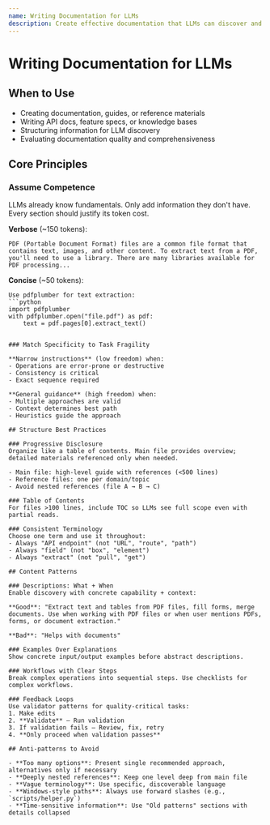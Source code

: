 ```yaml
---
name: Writing Documentation for LLMs
description: Create effective documentation that LLMs can discover and use. Use when documenting code, APIs, features, or creating reference materials. Covers structure, conciseness, examples, and anti-patterns for optimal LLM comprehension.
---
```


# Writing Documentation for LLMs

## When to Use

- Creating documentation, guides, or reference materials
- Writing API docs, feature specs, or knowledge bases
- Structuring information for LLM discovery
- Evaluating documentation quality and comprehensiveness

## Core Principles

### Assume Competence
LLMs already know fundamentals. Only add information they don't have. Every section should justify its token cost.

**Verbose** (~150 tokens):
```
PDF (Portable Document Format) files are a common file format that contains text, images, and other content. To extract text from a PDF, you'll need to use a library. There are many libraries available for PDF processing...
```

**Concise** (~50 tokens):
```
Use pdfplumber for text extraction:
```python
import pdfplumber
with pdfplumber.open("file.pdf") as pdf:
    text = pdf.pages[0].extract_text()
```
```

### Match Specificity to Task Fragility

**Narrow instructions** (low freedom) when:
- Operations are error-prone or destructive
- Consistency is critical
- Exact sequence required

**General guidance** (high freedom) when:
- Multiple approaches are valid
- Context determines best path
- Heuristics guide the approach

## Structure Best Practices

### Progressive Disclosure
Organize like a table of contents. Main file provides overview; detailed materials referenced only when needed.

- Main file: high-level guide with references (<500 lines)
- Reference files: one per domain/topic
- Avoid nested references (file A → B → C)

### Table of Contents
For files >100 lines, include TOC so LLMs see full scope even with partial reads.

### Consistent Terminology
Choose one term and use it throughout:
- Always "API endpoint" (not "URL", "route", "path")
- Always "field" (not "box", "element")
- Always "extract" (not "pull", "get")

## Content Patterns

### Descriptions: What + When
Enable discovery with concrete capability + context:

**Good**: "Extract text and tables from PDF files, fill forms, merge documents. Use when working with PDF files or when user mentions PDFs, forms, or document extraction."

**Bad**: "Helps with documents"

### Examples Over Explanations
Show concrete input/output examples before abstract descriptions.

### Workflows with Clear Steps
Break complex operations into sequential steps. Use checklists for complex workflows.

### Feedback Loops
Use validator patterns for quality-critical tasks:
1. Make edits
2. **Validate** — Run validation
3. If validation fails — Review, fix, retry
4. **Only proceed when validation passes**

## Anti-patterns to Avoid

- **Too many options**: Present single recommended approach, alternatives only if necessary
- **Deeply nested references**: Keep one level deep from main file
- **Vague terminology**: Use specific, discoverable language
- **Windows-style paths**: Always use forward slashes (e.g., `scripts/helper.py`)
- **Time-sensitive information**: Use "Old patterns" sections with details collapsed
